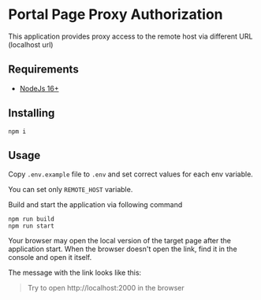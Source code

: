 # Portal Page Proxy Authorization

This application provides proxy access to the remote host via different URL (localhost url)

## Requirements

- [NodeJs 16+](https://nodejs.org/en/)

## Installing

```shell
npm i
```

## Usage

Copy `.env.example` file to `.env` and set correct values for each env variable.

You can set only `REMOTE_HOST` variable.

Build and start the application via following command

```shell
npm run build
npm run start
```

Your browser may open the local version of the target page after the application start.
When the browser doesn't open the link, find it in the console and open it itself.

The message with the link looks like this:
> Try to open http://localhost:2000 in the browser
